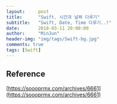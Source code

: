 ```yaml
---
layout:     post
title:      "Swift. 시간과 날짜 다루기"
subtitle:   "Swift, Date, Time 다루기..!"
date:       2018-03-11 20:00:00
author:     "MinJun"
header-img: "img/tags/Swift-bg.jpg"
comments: true 
tags: [Swift]
---
```


## Reference 

[https://soooprmx.com/archives/6661](https://soooprmx.com/archives/6661)



